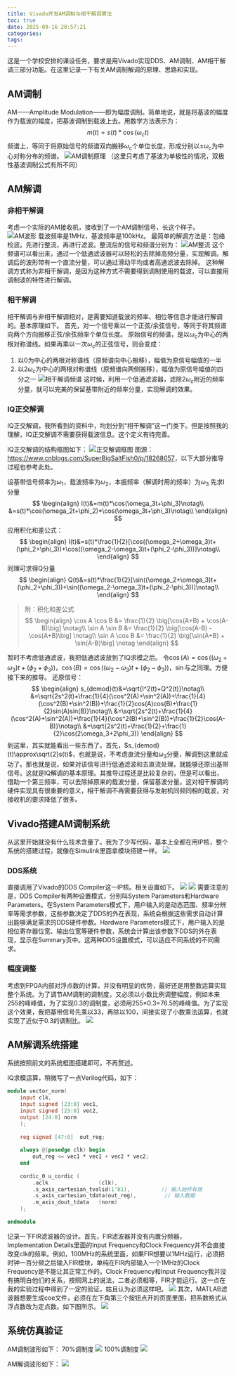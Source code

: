 ```yaml
---
title: Vivado开发AM调制与相干解调算法
toc: true
date: 2025-09-16 20:57:21
categories:
tags:
---
```


这是一个学校安排的课设任务，要求是用Vivado实现DDS、AM调制、AM相干解调三部分功能。在这里记录一下有关AM调制解调的原理、思路和实现。
<!-- more -->

## AM调制

AM——Amplitude Modulation——即为幅度调制。简单地说，就是将基波的幅度作为载波的幅度，把基波调制到载波上去。用数学方法表示为：
$$
m(t)=s(t)*\cos(\omega_ct)
$$
频谱上，等同于将原始信号的频谱双向搬移$\omega_c$个单位长度，形成分别以$\pm\omega_c$为中心对称分布的频谱。
![AM调制原理](Vivado开发AM调制与相干解调算法/image.png)
（这里只考虑了基波为单极性的情况，双极性基波调制公式有所不同）
## AM解调
### 非相干解调
考虑一个实际的AM接收机，接收到了一个AM调制信号，长这个样子。
![AM波形](Vivado开发AM调制与相干解调算法/image-1.png)
载波频率是1MHz，基波频率是100kHz。
最简单的解调方法是：包络检波。先进行整流，再进行滤波。整流后的信号和频谱分别为：
![AM整流](Vivado开发AM调制与相干解调算法/image-2.png)
这个频谱可以看出来，通过一个低通滤波器可以轻松的去除掉高频分量，实现解调。解调后的波形带有一个直流分量，可以通过滑动平均或者高通滤波去除掉。
这种解调方式称为非相干解调，是因为这种方式不需要得到调制使用的载波，可以直接用调制波的特性进行解调。
### 相干解调
相干解调与非相干解调相对，是需要知道载波的频率、相位等信息才能进行解调的。基本原理如下。
首先，对一个信号乘以一个正弦/余弦信号，等同于将其频谱向两个方向搬移正弦/余弦频率个单位长度。
原始信号的频谱，是以$\omega_c$为中心的两根对称谱线。如果再乘以一次$\omega_c$的正弦信号，则会变成：
1. 以0为中心的两根对称谱线（原频谱向中心搬移），幅值为原信号幅值的一半
2. 以$2\omega_c$为中心的两根对称谱线（原频谱向两侧搬移），幅值为原信号幅值的四分之一
![相干解调频谱](Vivado开发AM调制与相干解调算法/image-3.png)
这时候，利用一个低通滤波器，滤除$2\omega_c$附近的频率分量，就可以完美的保留基带附近的频率分量，实现解调的效果。

### IQ正交解调
IQ正交解调，我所看到的资料中，均划分到“相干解调”这一门类下。但是按照我的理解，IQ正交解调不需要获得载波信息。这个定义有待完善。

IQ正交解调的结构框图如下：
![正交解调框图](Vivado开发AM调制与相干解调算法/image-4.png)
图源：<https://www.cnblogs.com/SuperBigSaltFish0/p/18268057>，以下大部分推导过程也参考此处。

设基带信号频率为$\omega_1$，载波频率为$\omega_2$，本振频率（解调时用的频率）为$\omega_3$
先求I分量
$$
\begin{align}
I(t)&=m(t)*\cos(\omega_3t+\phi_3)\notag\\
&=s(t)*\cos(\omega_2t+\phi_2)*\cos(\omega_3t+\phi_3)\notag\\
\end{align}
$$
应用积化和差公式：
$$
\begin{align}
I(t)&=s(t)*\frac{1}{2}[\cos((\omega_2+\omega_3)t+(\phi_2+\phi_3))+\cos((\omega_2-\omega_3)t+(\phi_2-\phi_3))]\notag\\
\end{align}
$$
同理可求得Q分量
$$
\begin{align}
Q(t)&=s(t)*\frac{1}{2}[\sin((\omega_2+\omega_3)t+(\phi_2+\phi_3))+\sin((\omega_2-\omega_3)t+(\phi_2-\phi_3))]\notag\\
\end{align}
$$

> 附：积化和差公式
> $$
> \begin{align}
> \cos A \cos B &= \frac{1}{2} \big[\cos(A+B) + \cos(A-B)\big] \notag\\
> \sin A \sin B &= \frac{1}{2} \big[\cos(A-B) - \cos(A+B)\big] \notag\\
> \sin A \cos B &= \frac{1}{2} \big[\sin(A+B) + \sin(A-B)\big] \notag
> \end{align}
> $$

暂时不考虑低通滤波，我把低通滤波放到了IQ求模之后。
令$\cos(A)=\cos((\omega_2+\omega_3)t+(\phi_2+\phi_3))$，$\cos(B)=\cos((\omega_2-\omega_3)t+(\phi_2-\phi_3))$，$\sin$与之同理。方便接下来的推导。
还原信号：
$$
\begin{align}
s_{demod}(t)&=\sqrt{I^2(t)+Q^2(t)}\notag\\
&=\sqrt{2s^2(t)+\frac{1}{4}(\cos^2(A)+\sin^2(A))+\frac{1}{4}(\cos^2(B)+\sin^2(B))+\frac{1}{2}cos(A)cos(B)+\frac{1}{2}sin(A)sin(B)}\notag\\
&=\sqrt{2s^2(t)+\frac{1}{4}(\cos^2(A)+\sin^2(A))+\frac{1}{4}(\cos^2(B)+\sin^2(B))+\frac{1}{2}\cos(A-B)}\notag\\
&=\sqrt{2s^2(t)+\frac{1}{2}+\frac{1}{2}\cos(2\omega_3+2\phi_3)}
\end{align}
$$
到这里，其实就能看出一些东西了。首先，$s_{demod}(t)\approx\sqrt{2}s(t)$，也就是说，不考虑直流分量和$\omega_3$分量，解调到这里就成功了。那也就是说，如果对该信号进行低通滤波和去直流处理，就能够还原出基带信号。这就是IQ解调的基本原理。其推导过程还是比较复杂的，但是可以看出，借助一个第三频率，可以去除掉原来的载波分量，保留基波分量。这对相干解调的硬件实现具有很重要的意义，相干解调不再需要获得与发射机同频同相的载波，对接收机的要求降低了很多。

## Vivado搭建AM调制系统
从这里开始就没有什么技术含量了。我为了少写代码，基本上全都在用IP核，整个系统的搭建过程，就像在Simulink里面拿模块搭建一样。
![](Vivado开发AM调制与相干解调算法/image-5.png)
### DDS系统
直接调用了Vivado的DDS Compiler这一IP核。相关设置如下。
![](Vivado开发AM调制与相干解调算法/image-7.png)
![](Vivado开发AM调制与相干解调算法/image-8.png)
需要注意的是，DDS Compiler有两种设置模式，分别叫System Parameters和Hardware Parameters。在System Parameters模式下，用户输入的是动态范围、频率分辨率等需求参数，这些参数决定了DDS的外在表现，系统会根据这些需求自动计算出能够满足需求的DDS硬件参数。Hardware Parameters模式下，用户输入的是相位寄存器位宽、输出位宽等硬件参数，系统会计算出该参数下DDS的外在表现，显示在Summary页中。这两种DDS设置模式，可以适应不同系统的不同需求。

### 幅度调整
考虑到FPGA内部对浮点数的计算，并没有明显的优势，最好还是用整数运算实现整个系统。为了调节AM调制的调制度，又必须以小数比例调整幅度，例如本来255的峰峰值，为了实现0.3的调制度，必须用255×0.3=76.5的峰峰值。为了实现这个效果，我把基带信号先乘以33，再除以100，间接实现了小数乘法运算，也就实现了近似于0.3的调制比。
![](Vivado开发AM调制与相干解调算法/image-12.png)
## AM解调系统搭建

系统按照前文的系统框图搭建即可。不再赘述。

IQ求模运算，稍微写了一点Verilog代码，如下：
```verilog
module vector_norm(
    input clk,
    input signed [23:0] vec1,
    input signed [23:0] vec2,
    output [24:0] norm
    );
    
    reg signed [47:0]  out_reg;
    
    always @(posedge clk) begin
        out_reg <= vec1 * vec1 + vec2 * vec2;
    end
    
    cordic_0 u_cordic (
        .aclk                (clk),
        .s_axis_cartesian_tvalid(1'b1),          // 输入始终有效
        .s_axis_cartesian_tdata(out_reg),         // 输入数据
        .m_axis_dout_tdata   (norm)
    );
    
endmodule
```
记录一下FIR滤波器的设计。首先，FIR滤波器并没有内置分频器，Implementation Details里面的Input Frequency和Clock Frequency并不会直接改变clk的频率。例如，100MHz的系统里面，如果FIR想要以1MHz运行，必须把时钟一百分频之后输入FIR模块，单纯在FIR内部输入一个1MHz的Clock Frequency是不能让其正常工作的。Clock Frequency和Input Frequency我并没有搞明白他们的关系，按照网上的说法，二者必须相等，FIR才能运行。这一点在我的实验过程中得到了一定的验证，姑且认为必须这样吧。
![](Vivado开发AM调制与相干解调算法/image-13.png)
其次，MATLAB滤波器想要生成coe文件，必须在左下角第三个按钮点开的页面里面，把系数格式从浮点数改为定点数。如下图所示。
![](Vivado开发AM调制与相干解调算法/image-14.png)

## 系统仿真验证
AM调制波形如下：
70%调制度
![](Vivado开发AM调制与相干解调算法/image-11.png)
100%调制度
![](Vivado开发AM调制与相干解调算法/image-6.png)

AM解调波形如下：
![](Vivado开发AM调制与相干解调算法/image-10.png)